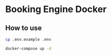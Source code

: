 # Booking Engine Docker
## How to use
```bash
cp .env.example .env
```
```bash
docker-compose up -d
```

